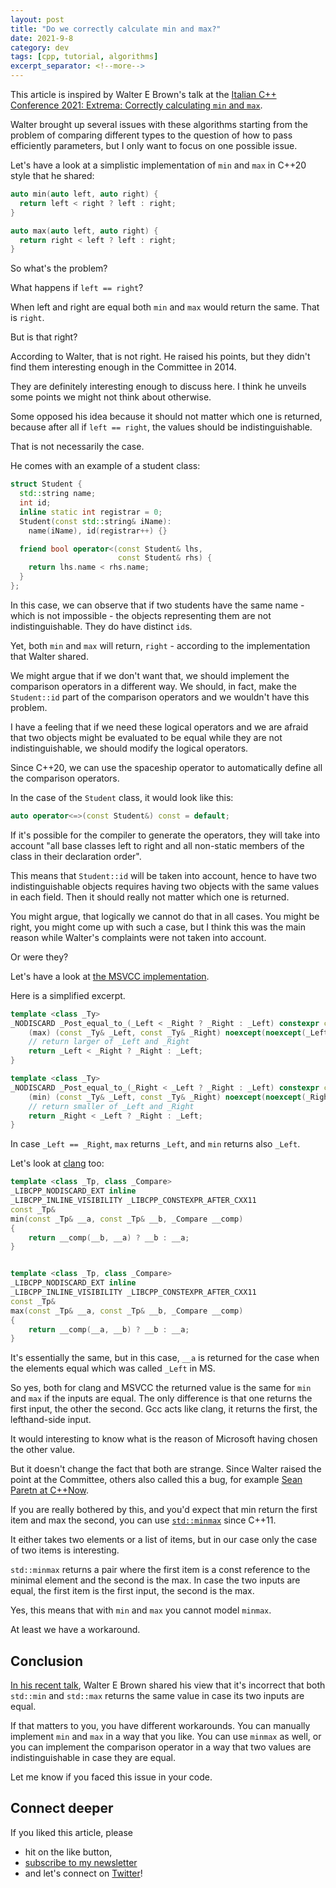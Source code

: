 ```yaml
---
layout: post
title: "Do we correctly calculate min and max?"
date: 2021-9-8
category: dev
tags: [cpp, tutorial, algorithms]
excerpt_separator: <!--more-->
---
```

This article is inspired by Walter E Brown's talk at the [Italian C++ Conference 2021: Extrema: Correctly calculating `min` and `max`](https://www.youtube.com/watch?v=e-TNCbX8mOQ).
<!--more-->

Walter brought up several issues with these algorithms starting from the problem of comparing different types to the question of how to pass efficiently parameters, but I only want to focus on one possible issue.

Let's have a look at a simplistic implementation of `min` and `max` in C++20 style that he shared:

```cpp
auto min(auto left, auto right) {
  return left < right ? left : right;
}

auto max(auto left, auto right) {
  return right < left ? left : right;
}
```

So what's the problem?

What happens if `left == right`?

When left and right are equal both `min` and `max` would return the same. That is `right`. 

But is that right?

According to Walter, that is not right. He raised his points, but they didn't find them interesting enough in the Committee in 2014.

They are definitely interesting enough to discuss here. I think he unveils some points we might not think about otherwise.

Some opposed his idea because it should not matter which one is returned, because after all if `left == right`, the values should be indistinguishable.

That is not necessarily the case.

He comes with an example of a student class:

```cpp
struct Student {
  std::string name;
  int id;
  inline static int registrar = 0;
  Student(const std::string& iName):
    name(iName), id(registrar++) {}

  friend bool operator<(const Student& lhs,
                        const Student& rhs) {
    return lhs.name < rhs.name;
  }
};
```

In this case, we can observe that if two students have the same name - which is not impossible - the objects representing them are not indistinguishable. They do have distinct `id`s.

Yet, both `min` and `max` will return, `right` - according to the implementation that Walter shared.

We might argue that if we don't want that, we should implement the comparison operators in a different way. We should, in fact, make the `Student::id` part of the comparison operators and we wouldn't have this problem.

I have a feeling that if we need these logical operators and we are afraid that two objects might be evaluated to be equal while they are not indistinguishable, we should modify the logical operators.

Since C++20, we can use the spaceship operator to automatically define all the comparison operators.

In the case of the `Student` class, it would look like this:

```cpp
auto operator<=>(const Student&) const = default;
```
If it's possible for the compiler to generate the operators, they will take into account "all base classes left to right and all non-static members of the class in their declaration order".

This means that `Student::id` will be taken into account, hence to have two indistinguishable objects requires having two objects with the same values in each field. Then it should really not matter which one is returned.

You might argue, that logically we cannot do that in all cases. You might be right, you might come up with such a case, but I think this was the main reason while Walter's complaints were not taken into account.

Or were they?

Let's have a look at [the MSVCC implementation](https://github.com/microsoft/STL/blob/9a9820df1a1d3fa84100e3169ff37fdd4fa41759/stl/inc/utility#L30-L70).

Here is a simplified excerpt.

```cpp
template <class _Ty>
_NODISCARD _Post_equal_to_(_Left < _Right ? _Right : _Left) constexpr const _Ty& //
    (max) (const _Ty& _Left, const _Ty& _Right) noexcept(noexcept(_Left < _Right)) /* strengthened */ {
    // return larger of _Left and _Right
    return _Left < _Right ? _Right : _Left;
}

template <class _Ty>
_NODISCARD _Post_equal_to_(_Right < _Left ? _Right : _Left) constexpr const _Ty& //
    (min) (const _Ty& _Left, const _Ty& _Right) noexcept(noexcept(_Right < _Left)) /* strengthened */ {
    // return smaller of _Left and _Right
    return _Right < _Left ? _Right : _Left;
}
```

In case `_Left == _Right`, `max` returns `_Left`, and `min` returns also `_Left`.

Let's look at [clang](https://github.com/llvm-mirror/libcxx/blob/master/include/algorithm#L2517-L2629) too:

```cpp
template <class _Tp, class _Compare>
_LIBCPP_NODISCARD_EXT inline
_LIBCPP_INLINE_VISIBILITY _LIBCPP_CONSTEXPR_AFTER_CXX11
const _Tp&
min(const _Tp& __a, const _Tp& __b, _Compare __comp)
{
    return __comp(__b, __a) ? __b : __a;
}


template <class _Tp, class _Compare>
_LIBCPP_NODISCARD_EXT inline
_LIBCPP_INLINE_VISIBILITY _LIBCPP_CONSTEXPR_AFTER_CXX11
const _Tp&
max(const _Tp& __a, const _Tp& __b, _Compare __comp)
{
    return __comp(__a, __b) ? __b : __a;
}
```

It's essentially the same, but in this case, `__a` is returned for the case when the elements equal which was called `_Left` in MS.

So yes, both for clang and MSVCC the returned value is the same for `min` and `max` if the inputs are equal. The only difference is that one returns the first input, the other the second. Gcc acts like clang, it returns the first, the lefthand-side input.

It would interesting to know what is the reason of  Microsoft having chosen the other value.

But it doesn't change the fact that both are strange. Since Walter raised the point at the Committee, others also called this a bug, for example [Sean Paretn at C++Now](https://www.youtube.com/watch?v=giNtMitSdfQ&t=1448s).

If you are really bothered by this, and you'd expect that min return the first item and max the second, you can use [`std::minmax`](https://www.sandordargo.com/blog/2021/09/01/stl-alogorithms-tutorial-part-24-min-max-algorithms#minmax) since C++11.

It either takes two elements or a list of items, but in our case only the case of two items is interesting.

`std::minmax` returns a pair where the first item is a const reference to the minimal element and the second is the max. In case the two inputs are equal, the first item is the first input, the second is the max.

Yes, this means that with `min` and `max` you cannot model `minmax`.

At least we have a workaround.

## Conclusion

[In his recent talk](https://www.youtube.com/watch?v=e-TNCbX8mOQ), Walter E Brown shared his view that it's incorrect that both `std::min` and `std::max` returns the same value in case its two inputs are equal.

If that matters to you, you have different workarounds. You can manually implement `min` and `max` in a way that you like. You can use `minmax` as well, or you can implement the comparison operator in a way that two values are indistinguishable in case they are equal.

Let me know if you faced this issue in your code.

## Connect deeper

If you liked this article, please 
- hit on the like button,  
- [subscribe to my newsletter](http://eepurl.com/gvcv1j) 
- and let's connect on [Twitter](https://twitter.com/SandorDargo)!
